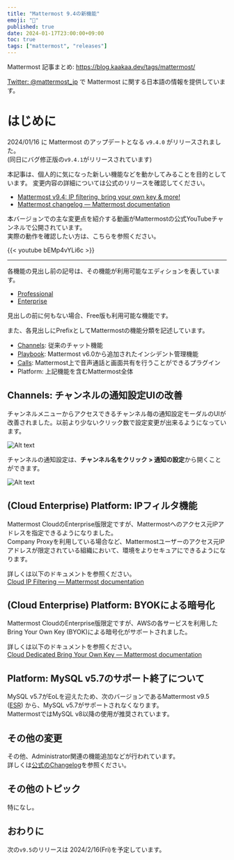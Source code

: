 ```yaml
---
title: "Mattermost 9.4の新機能"
emoji: "🎉"
published: true
date: 2024-01-17T23:00:00+09:00
toc: true
tags: ["mattermost", "releases"]
---
```


Mattermost 記事まとめ: https://blog.kaakaa.dev/tags/mattermost/

[Twitter: @mattermost_jp](https://twitter.com/mattermost_jp) で Mattermost に関する日本語の情報を提供しています。

# はじめに

2024/01/16 に Mattermost のアップデートとなる `v9.4.0` がリリースされました。  
(同日にバグ修正版の`v9.4.1`がリリースされています)  

本記事は、個人的に気になった新しい機能などを動かしてみることを目的としています。
変更内容の詳細については公式のリリースを確認してください。

- [Mattermost v9\.4: IP filtering, bring your own key & more\!](https://mattermost.com/blog/mattermost-v9-4-is-now-available/)
- [Mattermost changelog — Mattermost documentation](https://docs.mattermost.com/deploy/mattermost-changelog.html#release-v9-4-feature-release)

本バージョンでの主な変更点を紹介する動画がMattermostの公式YouTubeチャンネルで公開されています。  
実際の動作を確認したい方は、こちらを参照ください。

{{< youtube bEMp4vYLi6c >}}

---

各機能の見出し前の記号は、その機能が利用可能なエディションを表しています。

- [Professional](https://mattermost.com/pricing/)
- [Enterprise](https://mattermost.com/pricing/)

見出しの前に何もない場合、Free版も利用可能な機能です。

また、各見出しにPrefixとしてMattermostの機能分類を記述しています。

- [Channels](https://docs.mattermost.com/guides/channels.html): 従来のチャット機能
- [Playbook](https://docs.mattermost.com/guides/playbooks.html): Mattermost v6.0から追加されたインシデント管理機能
- [Calls](https://docs.mattermost.com/channels/make-calls.html): Mattermost上で音声通話と画面共有を行うことができるプラグイン
- Platform: 上記機能を含むMattermost全体


## Channels: チャンネルの通知設定UIの改善

チャンネルメニューからアクセスできるチャンネル毎の通知設定モーダルのUIが改善されました。以前より少ないクリック数で設定変更が出来るようになっています。

![Alt text](https://blog.kaakaa.dev/images/posts/mattermost/releases-9.4/channels-channel-notification.png)

チャンネルの通知設定は、**チャンネル名をクリック > 通知の設定**から開くことができます。

![Alt text](https://blog.kaakaa.dev/images/posts/mattermost/releases-9.4/channels-channel-notification-menu.png)


## (Cloud Enterprise) Platform: IPフィルタ機能

Mattermost CloudのEnterprise版限定ですが、Mattermostへのアクセス元IPアドレスを指定できるようになりました。  
Company Proxyを利用している場合など、Mattermostユーザーのアクセス元IPアドレスが限定されている組織において、環境をよりセキュアにできるようになります。

詳しくは以下のドキュメントを参照ください。  
[Cloud IP Filtering — Mattermost documentation](https://docs.mattermost.com/manage/cloud-ip-filtering.html)

## (Cloud Enterprise) Platform: BYOKによる暗号化

Mattermost CloudのEnterprise版限定ですが、AWSの各サービスを利用したBring Your Own Key (BYOK)による暗号化がサポートされました。  

詳しくは以下のドキュメントを参照ください。  
[Cloud Dedicated Bring Your Own Key — Mattermost documentation](https://docs.mattermost.com/manage/cloud-byok.html)

## Platform: MySQL v5.7のサポート終了について

MySQL v5.7がEoLを迎えたため、次のバージョンであるMattermost v9.5 ([ESR](https://docs.mattermost.com/upgrade/extended-support-release.html)) から、MySQL v5.7がサポートされなくなります。  
MattermostではMySQL v8以降の使用が推奨されています。

## その他の変更

その他、Administrator関連の機能追加などが行われています。    
詳しくは[公式のChangelog](https://docs.mattermost.com/deploy/mattermost-changelog.html#release-v9-3-feature-release)を参照ください。

## その他のトピック

特になし。

## おわりに
次の`v9.5`のリリースは 2024/2/16(Fri)を予定しています。  
